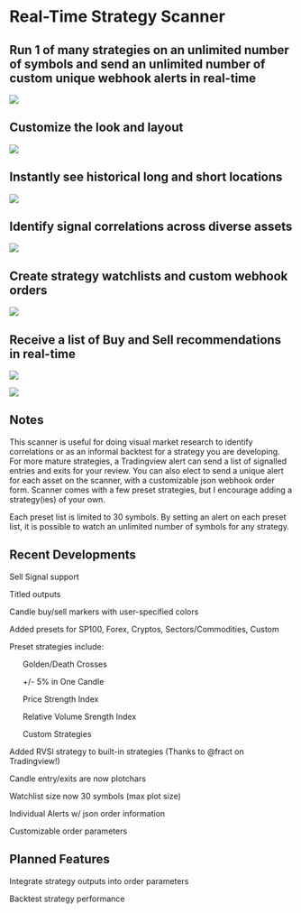 # Real-Time Strategy Scanner 

## Run 1 of many strategies on an unlimited number of symbols and send an unlimited number of custom unique webhook alerts in real-time

<img src="https://s3.tradingview.com/snapshots/b/B3eXPFdh.png"></img>

## Customize the look and layout

<img src="https://i.imgur.com/r6uGIZJ.png"></img>

## Instantly see historical long and short locations

<img src="https://s3.tradingview.com/snapshots/t/Tb31gtqF.png"></img>

## Identify signal correlations across diverse assets

<img src="https://s3.tradingview.com/snapshots/4/40LKm2up.png"></img>

## Create strategy watchlists and custom webhook orders

<img src="https://i.imgur.com/xSJdh0G.png"></img>

## Receive a list of Buy and Sell recommendations in real-time 

<img src="https://i.imgur.com/tdX2Xe2.png"></img>

<img src="https://i.imgur.com/P2czHtb.jpg"></img>

## Notes

This scanner is useful for doing visual market research to identify correlations or as an informal backtest for a strategy you are developing.  For more mature strategies, a Tradingview alert can send a list of signalled entries and exits for your review.  You can also elect to send a unique alert for each asset on the scanner, with a customizable json webhook order form.  Scanner comes with a few preset strategies, but I encourage adding a strategy(ies) of your own.

Each preset list is limited to 30 symbols.  By setting an alert on each preset list, it is possible to watch an unlimited number of symbols for any strategy.

## Recent Developments

Sell Signal support

Titled outputs

Candle buy/sell markers with user-specified colors

Added presets for SP100, Forex, Cryptos, Sectors/Commodities, Custom

Preset strategies include:
<ul>Golden/Death Crosses</ul>
<ul>+/- 5% in One Candle</ul>
<ul>Price Strength Index</ul>
<ul>Relative Volume Srength Index</ul> 
<ul>Custom Strategies</ul>

Added RVSI strategy to built-in strategies (Thanks to @fract on Tradingview!)

Candle entry/exits are now plotchars

Watchlist size now 30 symbols (max plot size)

Individual Alerts w/ json order information

Customizable order parameters

## Planned Features

Integrate strategy outputs into order parameters

Backtest strategy performance

